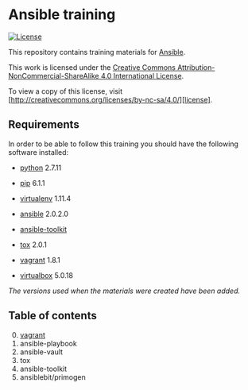 # Ansible training

[![License](https://i.creativecommons.org/l/by-nc-sa/4.0/80x15.png)][license]

This repository contains training materials for [Ansible][ansible].

This work is licensed under the [Creative Commons Attribution-NonCommercial-ShareAlike 4.0 International License][license].

To view a copy of this license, visit [http://creativecommons.org/licenses/by-nc-sa/4.0/][license].


## Requirements

In order to be able to follow this training you should have the following software installed:

- [python][python] 2.7.11
- [pip][pip] 6.1.1
- [virtualenv][virtualenv] 1.11.4

- [ansible][ansible] 2.0.2.0
- [ansible-toolkit][ansible-toolkit] 
- [tox][tox] 2.0.1

- [vagrant][vagrant] 1.8.1
- [virtualbox][virtualbox] 5.0.18

_The versions used when the materials were created have been added._


## Table of contents

0. [vagrant][training.vagrant]
1. ansible-playbook
2. ansible-vault
3. tox
4. ansible-toolkit
5. ansiblebit/primogen


[ansible]:      https://www.ansible.com/                            "Ansible"
[ansible-toolkit]:  https://github.com/dellis23/ansible-toolkit/    "ansible-toolkit"
[license]:      http://creativecommons.org/licenses/by-nc-sa/4.0/   "License"
[pip]:          https://pip.pypa.io/en/stable/                      "pip"
[python]:       https://www.python.org/                             "Python"
[steenzout]:    https://github.com/steenzout/                       "Pedro Salgado"
[tox]:          https://tox.readthedocs.org/                        "tox"
[vagrant]:      https://www.vagrantup.com/                          "Vagrant"
[virtualbox]:   https://www.virtualbox.org/                         "VirtualBox"
[virtualenv]:   https://virtualenv.pypa.io/en/latest/               "virtualenv"

[training.vagrant]: https://github.com/steenzout-training/ansible/tree/master/vagrant "vagrant"